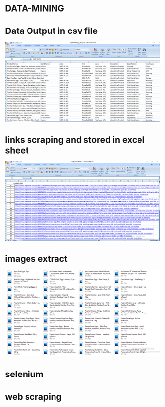 # DATA-MINING
# Data Output in csv file
![](CSV.png)


# links scraping and stored in excel sheet
![](LINKS.png)

# images extract 
![](Screenshot.png)


# selenium

# web scraping

# 
